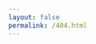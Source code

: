 ```yaml
---
layout: false 
permalink: /404.html
---
```

<html><head><meta charset="UTF-8"><title>404</title></head><body><script type="text/javascript" src="//qzonestyle.gtimg.cn/qzone/hybrid/app/404/search_children.js" charset="utf-8" homePageUrl="http://www.liluoao.com" homePageName="回到我的主页"></script></body></html>